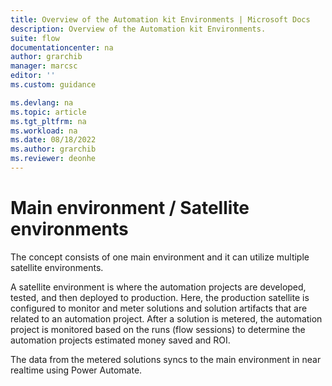 ```yaml
---
title: Overview of the Automation kit Environments | Microsoft Docs
description: Overview of the Automation kit Environments.
suite: flow
documentationcenter: na
author: grarchib
manager: marcsc
editor: ''
ms.custom: guidance

ms.devlang: na
ms.topic: article
ms.tgt_pltfrm: na
ms.workload: na
ms.date: 08/18/2022
ms.author: grarchib
ms.reviewer: deonhe
---
```


# Main environment / Satellite environments

The concept consists of one main environment and it can utilize multiple satellite environments.

A satellite environment is where the automation projects are developed, tested, and then deployed to production. Here, the production satellite is configured to monitor and meter solutions and solution artifacts that are related to an automation project. After a solution is metered, the automation project is monitored based on the runs (flow sessions) to determine the automation projects estimated money saved and ROI.

The data from the metered solutions syncs to the main environment in near realtime using Power Automate.

